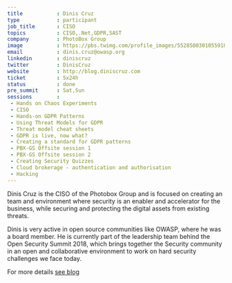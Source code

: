 ```yaml
---
title           : Dinis Cruz
type            : participant
job_title       : CISO
topics          : CISO,.Net,GDPR,SAST
company         : PhotoBox Group
image           : https://pbs.twimg.com/profile_images/552850030105591808/x3i7zK5r_400x400.jpeg
email           : dinis.cruz@owasp.org
linkedin        : diniscruz
twitter         : DinisCruz
website         : http://blog.diniscruz.com
ticket          : 5x24h
status          : done
pre_summit      : Sat,Sun
sessions        :
 - Hands on Chaos Experiments
 - CISO
 - Hands-on GDPR Patterns
 - Using Threat Models for GDPR
 - Threat model cheat sheets
 - GDPR is live, now what?
 - Creating a standard for GDPR patterns
 - PBX-GS Offsite session 1
 - PBX-GS Offsite session 2
 - Creating Security Quizzes
 - Cloud brokerage - authentication and authorisation
 - Hacking
---
```



Dinis Cruz is the CISO of the Photobox Group and is focused on creating an team and environment where security is an enabler and accelerator for the business, while securing and protecting the digital assets from existing threats.

Dinis is very active in open source communities like OWASP, where he was a board member. He is currently part of the leadership team behind the Open Security Summit 2018, which brings together the Security community in an open and collaborative environment to work on hard security challenges we face today.

For more details [see blog](http://blog.diniscruz.com/)
